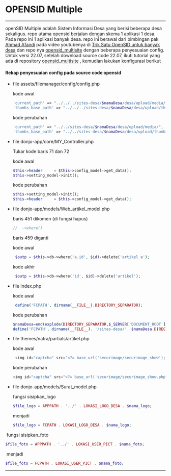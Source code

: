# OPENSID Multiple

------

openSID Multiple adalah Sistem Informasi Desa yang berisi beberapa desa sekaligus. repo utama opensid berjalan dengan skema 1 aplikasi 1 desa. Pada repo ini 1 aplikasi banyak desa. repo ini berawal dari bimbingan pak [Ahmad Afandi](https://github.com/pandigresik) pada video youtubenya di [Trik Satu OpenSID untuk banyak desa](https://www.youtube.com/watch?v=qfgv-Du5oRE)  dan repo nya [opensid_multisite](https://github.com/pandigresik/opensid-multisite) dengan beberapa penyesuaian config. Untuk versi 22.07, setelah download source code 22.07, ikuti tutorial yang ada di repository [opensid_multisite](https://github.com/pandigresik/opensid-multisite) , kemudian lakukan konfigurasi berikut

#### Rekap penyesuaian config pada source code opensid

- file assets/filemanager/config/config.php
  
  kode awal

  ```php
  'current_path' => "../../../sites-desa/$namaDesa/desa/upload/media/",
  'thumbs_base_path' => "../../../sites-desa/$namaDesa/desa/upload/thumbs/",
  ```

  kode perubahan

  ```php
  'current_path' => "../../sites-desa/$namaDesa/desa/upload/media/",
  'thumbs_base_path' => "../../sites-desa/$namaDesa/desa/upload/thumbs/",
  ```

- file donjo-app/core/MY_Controller.php

  Tukar kode baris 71 dan 72

  kode awal

  ```php
  $this->header     = $this->config_model->get_data();
  $this->setting_model->init();			
  ```

  kode perubahan

  ```php
  $this->setting_model->init();	
  $this->header     = $this->config_model->get_data();
  ```

  

- file  donjo-app/models/Web_artikel_model.php

  baris 451 dikomen (di fungsi hapus)

  ```php
  //  ->where()
  ```

  baris 459 diganti

  kode awal

  ```php
   $outp = $this->db->where('a.id', $id)->delete('artikel a');
  ```

  kode akhir

  ```php
   $outp = $this->db->where('id', $id)->delete('artikel');
  ```

  

- file index.php

  kode awal

  ```php
   define('FCPATH', dirname(__FILE__).DIRECTORY_SEPARATOR);
  ```

  kode perubahan

  ```php
  $namaDesa=end(explode(DIRECTORY_SEPARATOR,$_SERVER['DOCUMENT_ROOT']));
  define('FCPATH', dirname(__FILE__). '/sites-desa/'. $namaDesa.DIRECTORY_SEPARATOR);
  ```
- file themes/natra/partials/artikel.php

  kode awal

  ```php
   <img id="captcha" src="<?= base_url('securimage/securimage_show'); ?>" alt="CAPTCHA Image"/>
  ```

  kode perubahan

  ```php
  <img id="captcha" src="<?= base_url('securimage/securimage_show.php'); ?>" alt="CAPTCHA Image"/>
  ```
  
- file donjo-app/models/Surat_model.php 

  fungsi sisipkan_logo

  ```php
  $file_logo = APPPATH . '../' . LOKASI_LOGO_DESA . $nama_logo;
  ```

  menjadi

  ```php 
  $file_logo = FCPATH . LOKASI_LOGO_DESA . $nama_logo;
  ```



​		fungsi sisipkan_foto

```php
$file_foto = APPPATH . '../' . LOKASI_USER_PICT . $nama_foto;
```

​		menjadi

```php
$file_foto = FCPATH . LOKASI_USER_PICT . $nama_foto;
```



- --------------



